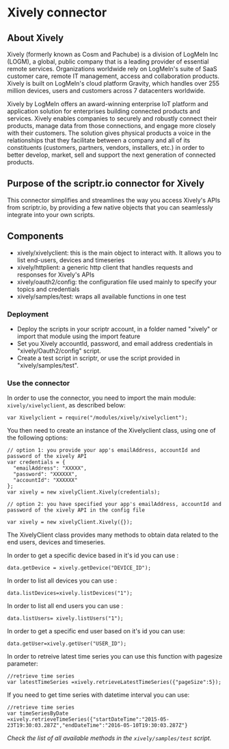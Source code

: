 # Xively connector

## About Xively

Xively (formerly known as Cosm and Pachube) is a division of LogMeIn Inc (LOGM), a global, public company that is a leading provider of essential remote services. Organizations worldwide rely on LogMeIn's suite of SaaS customer care, remote IT management, access and collaboration products. Xively is built on LogMeIn's cloud platform Gravity, which handles over 255 million devices, users and customers across 7 datacenters worldwide.

Xively by LogMeIn offers an award-winning enterprise IoT platform and application solution for enterprises building connected products and services. Xively enables companies to securely and robustly connect their products, manage data from those connections, and engage more closely with their customers. The solution gives physical products a voice in the relationships that they facilitate between a company and all of its constituents (customers, partners, vendors, installers, etc.) in order to better develop, market, sell and support the next generation of connected products.

## Purpose of the scriptr.io connector for Xively

This connector simplifies and streamlines the way you access Xively's APIs from scriptr.io, by providing a few native objects that you can seamlessly integrate into your own scripts.

## Components

*   xively/xivelyclient: this is the main object to interact with. It allows you to list end-users, devices and timeseries
*   xively/httplient: a generic http client that handles requests and responses for Xively's APIs
*   xively/oauth2/config: the configuration file used mainly to specify your topics and credentials
*   xively/samples/test: wraps all available functions in one test

### Deployment

- Deploy the scripts in your scriptr account, in a folder named "xively" or import that module using the import feature
- Set you Xively accountId, password, and email address credentials in "xively/Oauth2/config" script.
- Create a test script in scriptr, or use the script provided in "xively/samples/test".

### Use the connector

In order to use the connector, you need to import the main module: ```xively/xivelyclient```, as described below:
```
var Xivelyclient = require("/modules/xively/xivelyclient");
```
You then need to create an instance of the Xivelyclient class, using one of the following options:
```
// option 1: you provide your app's emailAddress, accountId and password of the xively API
var credentials = {
  "emailAddress": "XXXXX",  
  "password": "XXXXXX",  
  "accountId": "XXXXXX"
};
var xively = new xivelyClient.Xively(credentials);

// option 2: you have specified your app's emailAddress, accountId and password of the xively API in the config file
 
var xively = new xivelyClient.Xively({});
``` 

The XivelyClient class provides many methods to obtain data related to the end users, devices and timeseries.

In order to get a specific device based in it's id you can use :
```
data.getDevice = xively.getDevice("DEVICE_ID");
```
In order to list all devices you can use :
```
data.listDevices=xively.listDevices("1");
```
In order to list all end users you can use :
```
data.listUsers= xively.listUsers("1");
```
In order to get a specific end user based on it's id you can use:
```
data.getUser=xively.getUser("USER_ID");
```
In order to retreive latest time series you can use this function with pagesize parameter:
``` 
//retrieve time series
var latestTimeSeries =xively.retrieveLatestTimeSeries({"pageSize":5});
```
If you need to get time series with datetime interval you can use:
```
//retrieve time series
var timeSeriesByDate =xively.retrieveTimeSeries({"startDateTime":"2015-05-23T19:30:03.287Z","endDateTime":"2016-05-10T19:30:03.287Z"}
``` 

*Check the list of all available methods in the ```xively/samples/test``` script.*
